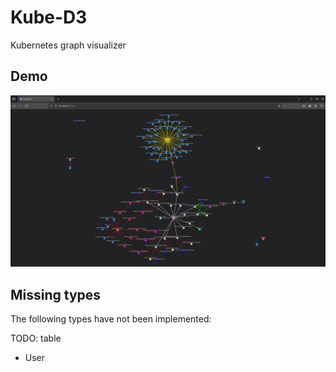# Kube-D3

Kubernetes graph visualizer

## Demo

![Demo graph](./assets/demo.png)


## Missing types

The following types have not been implemented:

TODO: table

- User

